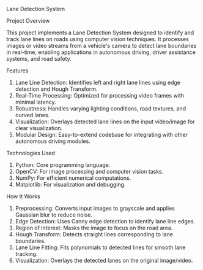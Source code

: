 Lane Detection System

Project Overview

This project implements a Lane Detection System designed to identify and track lane lines on roads using computer vision techniques. It processes images or video streams from a vehicle's camera to detect lane boundaries in real-time, enabling applications in autonomous driving, driver assistance systems, and road safety.

Features
1. Lane Line Detection: Identifies left and right lane lines using edge detection and Hough Transform.
2. Real-Time Processing: Optimized for processing video frames with minimal latency.
3. Robustness: Handles varying lighting conditions, road textures, and curved lanes.
4. Visualization: Overlays detected lane lines on the input video/image for clear visualization.
5. Modular Design: Easy-to-extend codebase for integrating with other autonomous driving modules.

Technologies Used
1. Python: Core programming language.
2. OpenCV: For image processing and computer vision tasks.
3. NumPy: For efficient numerical computations.
4. Matplotlib: For visualization and debugging.

How It Works
1. Preprocessing: Converts input images to grayscale and applies Gaussian blur to reduce noise.
2. Edge Detection: Uses Canny edge detection to identify lane line edges.
3. Region of Interest: Masks the image to focus on the road area.
4. Hough Transform: Detects straight lines corresponding to lane boundaries.
5. Lane Line Fitting: Fits polynomials to detected lines for smooth lane tracking.
6. Visualization: Overlays the detected lanes on the original image/video.
